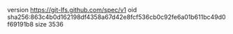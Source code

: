 version https://git-lfs.github.com/spec/v1
oid sha256:863c4b0d162198df4358a67d42e8fcf536cb0c92fe6a01b611bc49d0f69191b8
size 3536
